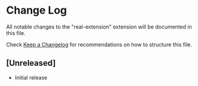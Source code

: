 # Change Log

All notable changes to the "real-extension" extension will be documented in this file.

Check [Keep a Changelog](http://keepachangelog.com/) for recommendations on how to structure this file.

## [Unreleased]

- Initial release